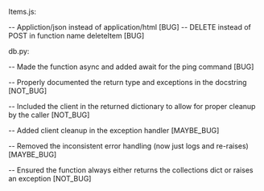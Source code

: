 Items.js:

-- Appliction/json instead of application/html [BUG]
-- DELETE instead of POST in function name deleteItem [BUG]

db.py:

-- Made the function async and added await for the ping command [BUG]

-- Properly documented the return type and exceptions in the docstring [NOT_BUG]

-- Included the client in the returned dictionary to allow for proper cleanup by the caller [NOT_BUG]

-- Added client cleanup in the exception handler [MAYBE_BUG]

-- Removed the inconsistent error handling (now just logs and re-raises) [MAYBE_BUG]

-- Ensured the function always either returns the collections dict or raises an exception [NOT_BUG]
